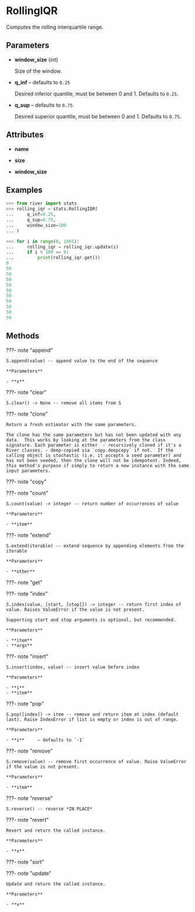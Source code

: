 # RollingIQR

Computes the rolling interquartile range.



## Parameters

- **window_size** (*int*)

    Size of the window.

- **q_inf** – defaults to `0.25`

    Desired inferior quantile, must be between 0 and 1. Defaults to `0.25`.

- **q_sup** – defaults to `0.75`

    Desired superior quantile, must be between 0 and 1. Defaults to `0.75`.


## Attributes

- **name**

- **size**

- **window_size**


## Examples

```python
>>> from river import stats
>>> rolling_iqr = stats.RollingIQR(
...     q_inf=0.25,
...     q_sup=0.75,
...     window_size=100
... )

>>> for i in range(0, 1001):
...     rolling_iqr = rolling_iqr.update(i)
...     if i % 100 == 0:
...         print(rolling_iqr.get())
0
50
50
50
50
50
50
50
50
50
50
```

## Methods

???- note "append"

    S.append(value) -- append value to the end of the sequence

    **Parameters**

    - **x**    
    
???- note "clear"

    S.clear() -> None -- remove all items from S

    
???- note "clone"

    Return a fresh estimator with the same parameters.

    The clone has the same parameters but has not been updated with any data.  This works by looking at the parameters from the class signature. Each parameter is either  - recursively cloned if it's a River classes. - deep-copied via `copy.deepcopy` if not.  If the calling object is stochastic (i.e. it accepts a seed parameter) and has not been seeded, then the clone will not be idempotent. Indeed, this method's purpose if simply to return a new instance with the same input parameters.

    
???- note "copy"

???- note "count"

    S.count(value) -> integer -- return number of occurrences of value

    **Parameters**

    - **item**    
    
???- note "extend"

    S.extend(iterable) -- extend sequence by appending elements from the iterable

    **Parameters**

    - **other**    
    
???- note "get"

???- note "index"

    S.index(value, [start, [stop]]) -> integer -- return first index of value. Raises ValueError if the value is not present.

    Supporting start and stop arguments is optional, but recommended.

    **Parameters**

    - **item**    
    - **args**    
    
???- note "insert"

    S.insert(index, value) -- insert value before index

    **Parameters**

    - **i**    
    - **item**    
    
???- note "pop"

    S.pop([index]) -> item -- remove and return item at index (default last). Raise IndexError if list is empty or index is out of range.

    **Parameters**

    - **i**     – defaults to `-1`    
    
???- note "remove"

    S.remove(value) -- remove first occurrence of value. Raise ValueError if the value is not present.

    **Parameters**

    - **item**    
    
???- note "reverse"

    S.reverse() -- reverse *IN PLACE*

    
???- note "revert"

    Revert and return the called instance.

    **Parameters**

    - **x**    
    
???- note "sort"

???- note "update"

    Update and return the called instance.

    **Parameters**

    - **x**    
    
